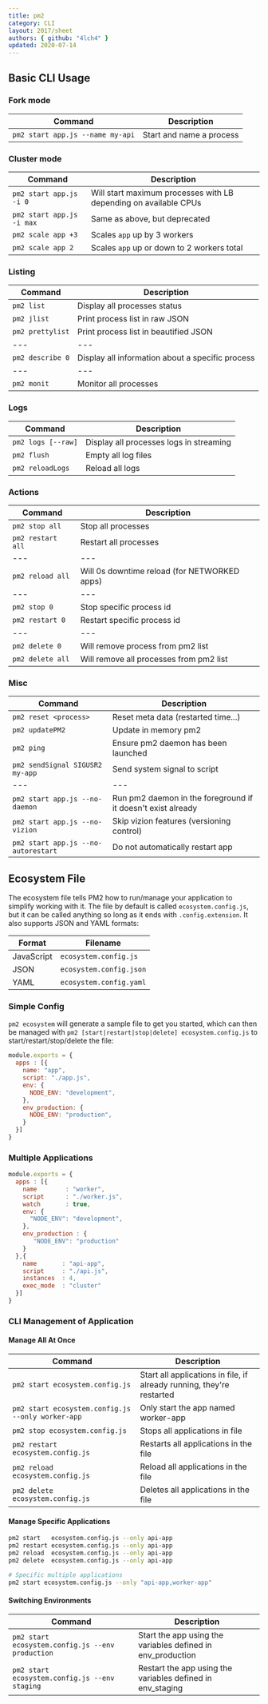 ```yaml
---
title: pm2
category: CLI
layout: 2017/sheet
authors: { github: "4lch4" }
updated: 2020-07-14
---
```


## Basic CLI Usage

### Fork mode

| Command                          | Description              |
|----------------------------------|--------------------------|
| `pm2 start app.js --name my-api` | Start and name a process |

### Cluster mode

| Command                   | Description                                                      |
|---------------------------|------------------------------------------------------------------|
| `pm2 start app.js -i 0`   | Will start maximum processes with LB depending on available CPUs |
| `pm2 start app.js -i max` | Same as above, but deprecated                                    |
| `pm2 scale app +3`        | Scales `app` up by 3 workers                                     |
| `pm2 scale app 2`         | Scales `app` up or down to 2 workers total                       |

### Listing

| Command          | Description                                      |
|------------------|--------------------------------------------------|
| `pm2 list`       | Display all processes status                     |
| `pm2 jlist`      | Print process list in raw JSON                   |
| `pm2 prettylist` | Print process list in beautified JSON            |
| ---              | ---                                              |
| `pm2 describe 0` | Display all information about a specific process |
| ---              | ---                                              |
| `pm2 monit`      | Monitor all processes                            |

### Logs

| Command            | Description                             |
|--------------------|-----------------------------------------|
| `pm2 logs [--raw]` | Display all processes logs in streaming |
| `pm2 flush`        | Empty all log files                     |
| `pm2 reloadLogs`   | Reload all logs                         |

### Actions

| Command           | Description                                  |
|-------------------|----------------------------------------------|
| `pm2 stop all`    | Stop all processes                           |
| `pm2 restart all` | Restart all processes                        |
| ---               | ---                                          |
| `pm2 reload all`  | Will 0s downtime reload (for NETWORKED apps) |
| ---               | ---                                          |
| `pm2 stop 0`      | Stop specific process id                     |
| `pm2 restart 0`   | Restart specific process id                  |
| ---               | ---                                          |
| `pm2 delete 0`    | Will remove process from pm2 list            |
| `pm2 delete all`  | Will remove all processes from pm2 list      |

### Misc

| Command                             | Description                                                  |
|-------------------------------------|--------------------------------------------------------------|
| `pm2 reset <process>`               | Reset meta data (restarted time...)                          |
| `pm2 updatePM2`                     | Update in memory pm2                                         |
| `pm2 ping`                          | Ensure pm2 daemon has been launched                          |
| `pm2 sendSignal SIGUSR2 my-app`     | Send system signal to script                                 |
| ---                                 | ---                                                          |
| `pm2 start app.js --no-daemon`      | Run pm2 daemon in the foreground if it doesn't exist already |
| `pm2 start app.js --no-vizion`      | Skip vizion features (versioning control)                    |
| `pm2 start app.js --no-autorestart` | Do not automatically restart app                             |

## Ecosystem File

The ecosystem file tells PM2 how to run/manage your application to simplify working with it. The file by default is called `ecosystem.config.js`, but it can be called anything so long as it ends with `.config.extension`. It also supports JSON and YAML formats:

| Format     | Filename                |
|------------|-------------------------|
| JavaScript | `ecosystem.config.js`   |
| JSON       | `ecosystem.config.json` |
| YAML       | `ecosystem.config.yaml` |

### Simple Config

`pm2 ecosystem` will generate a sample file to get you started, which can then be managed with `pm2 [start|restart|stop|delete] ecosystem.config.js` to start/restart/stop/delete the file:

```javascript
module.exports = {
  apps : [{
    name: "app",
    script: "./app.js",
    env: {
      NODE_ENV: "development",
    },
    env_production: {
      NODE_ENV: "production",
    }
  }]
}
```

### Multiple Applications

```javascript
module.exports = {
  apps : [{
    name        : "worker",
    script      : "./worker.js",
    watch       : true,
    env: {
      "NODE_ENV": "development",
    },
    env_production : {
       "NODE_ENV": "production"
    }
  },{
    name       : "api-app",
    script     : "./api.js",
    instances  : 4,
    exec_mode  : "cluster"
  }]
}
```

### CLI Management of Application

#### Manage All At Once

| Command                                           | Description                                                           |
|---------------------------------------------------|-----------------------------------------------------------------------|
| `pm2 start ecosystem.config.js`                   | Start all applications in file, if already running, they're restarted |
| `pm2 start ecosystem.config.js --only worker-app` | Only start the app named worker-app                                   |
| `pm2 stop ecosystem.config.js`                    | Stops all applications in file                                        |
| `pm2 restart ecosystem.config.js`                 | Restarts all applications in the file                                 |
| `pm2 reload ecosystem.config.js`                  | Reload all applications in the file                                   |
| `pm2 delete ecosystem.config.js`                  | Deletes all applications in the file                                  |

#### Manage Specific Applications

```bash
pm2 start   ecosystem.config.js --only api-app
pm2 restart ecosystem.config.js --only api-app
pm2 reload  ecosystem.config.js --only api-app
pm2 delete  ecosystem.config.js --only api-app

# Specific multiple applications
pm2 start ecosystem.config.js --only "api-app,worker-app"
```

#### Switching Environments

| Command                                          | Description                                                 |
|--------------------------------------------------|-------------------------------------------------------------|
| `pm2 start ecosystem.config.js --env production` | Start the app using the variables defined in env_production |
| `pm2 start ecosystem.config.js --env staging`    | Restart the app using the variables defined in env_staging  |
